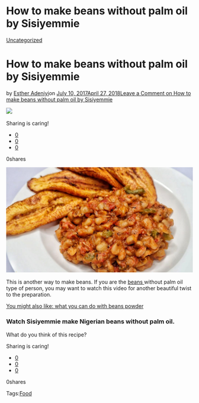 # How to make beans without palm oil by Sisiyemmie

[Uncategorized](https://estheradeniyi.com/category/uncategorized/)
# How to make beans without palm oil by Sisiyemmie

by [Esther Adeniyi](https://estheradeniyi.com/author/esther-adeniyi/)on [July 10, 2017April 27, 2018](https://estheradeniyi.com/how-to-make-beans-without-palm-oil-by/)[Leave a Comment on How to make beans without palm oil by Sisiyemmie](https://estheradeniyi.com/how-to-make-beans-without-palm-oil-by/#respond)

![](https://estheradeniyi.com/wp-content/uploads/2017/07/Sisiyemmiebeans.jpg)

Sharing is caring!

- [0](https://www.facebook.com/sharer/sharer.php?u=https%3A%2F%2Festheradeniyi.com%2Fhow-to-make-beans-without-palm-oil-by%2F&amp;t=How%20to%20make%20beans%20without%20palm%20oil%20by%20Sisiyemmie)
- [0](https://twitter.com/intent/tweet?text=How%20to%20make%20beans%20without%20palm%20oil%20by%20Sisiyemmie&amp;url=https%3A%2F%2Festheradeniyi.com%2Fhow-to-make-beans-without-palm-oil-by%2F)
- [0](#)

0shares

[![Sisiyemmie beans with palm oil](images/Sisiyemmiebeans-1024x576.jpg)](http://www.sisiyemmie.com/)

 This is another way to make beans. If you are the [beans ](http://www.allnigerianrecipes.com/beans/beans-porridge.html)without palm oil type of person, you may want to watch this video for another beautiful twist to the preparation.

[You might also like: what you can do with beans powder](https://www.estheradeniyi.com/beans-powder-3-things-you-can-do-with-it)

###  Watch Sisiyemmie make Nigerian beans without palm oil.

What do you think of this recipe?

Sharing is caring!

- [0](https://www.facebook.com/sharer/sharer.php?u=https%3A%2F%2Festheradeniyi.com%2Fhow-to-make-beans-without-palm-oil-by%2F&amp;t=How%20to%20make%20beans%20without%20palm%20oil%20by%20Sisiyemmie)
- [0](https://twitter.com/intent/tweet?text=How%20to%20make%20beans%20without%20palm%20oil%20by%20Sisiyemmie&amp;url=https%3A%2F%2Festheradeniyi.com%2Fhow-to-make-beans-without-palm-oil-by%2F)
- [0](#)

0shares

Tags:[Food](https://estheradeniyi.com/tag/food/)